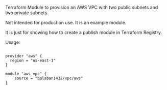 Terraform Module to provision an AWS VPC with two public subnets and two private subnets.

Not intended for production use. It is an example module.

It is just for showing how to create a publish module in Terraform Registry.

Usage:

```hcl

provider "aws" {
  region = "us-east-1"
}

module "aws_vpc" {
    source = "balaban1432/vpc/aws"
}
```